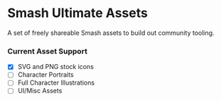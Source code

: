 # Smash Ultimate Assets

A set of freely shareable Smash assets to build out community tooling.

### Current Asset Support

- [x] SVG and PNG stock icons
- [ ] Character Portraits
- [ ] Full Character Illustrations
- [ ] UI/Misc Assets